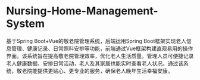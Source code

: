 # Nursing-Home-Management-System
基于Spring Boot+Vue的敬老院管理系统，后端运用Spring Boot框架实现老人信息管理、健康记录、日常照料安排等功能，前端通过Vue框架构建直观易用的操作界面。该系统旨在提高敬老院管理效率，优化老人生活质量。管理人员可便捷记录老人健康数据、安排日常活动，老人及其家属也能实时查看老人状况。通过该系统，敬老院能提供更贴心、更专业的服务，确保老人晚年生活幸福安康。
